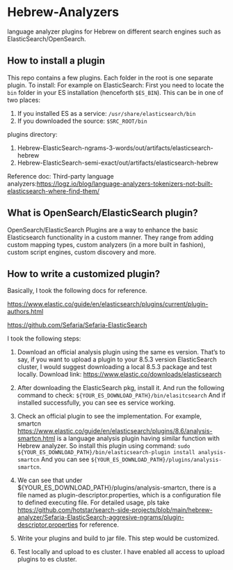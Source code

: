 # Hebrew-Analyzers
language analyzer plugins for Hebrew on different search engines such as ElasticSearch/OpenSearch.  

## How to install a plugin
This repo contains a few plugins. Each folder in the root is one separate plugin.
To install:
For example on ElasticSearch:
First you need to locate the `bin` folder in your ES installation (henceforth `$ES_BIN`). This can be in one of two places:

1. If you installed ES as a service: `/usr/share/elasticsearch/bin`
2. If you downloaded the source: `$SRC_ROOT/bin`

plugins directory: 
1. Hebrew-ElasticSearch-ngrams-3-words/out/artifacts/elasticsearch-hebrew
2. Hebrew-ElasticSearch-semi-exact/out/artifacts/elasticsearch-hebrew

Reference doc: Third-party language analyzers:https://logz.io/blog/language-analyzers-tokenizers-not-built-elasticsearch-where-find-them/

## What is OpenSearch/ElasticSearch plugin?

OpenSearch/ElasticSearch Plugins are a way to enhance the basic Elasticsearch functionality in a custom manner. They range from adding custom mapping types, custom analyzers (in a more built in fashion), custom script engines, custom discovery and more.

## How to write a customized plugin?

Basically, I took the following docs for reference.

https://www.elastic.co/guide/en/elasticsearch/plugins/current/plugin-authors.html

https://github.com/Sefaria/Sefaria-ElasticSearch

I took the following steps:

1. Download an official analysis plugin using the same es version. That’s to say, if you want to upload a plugin to your 8.5.3 version ElasticSearch cluster, I would suggest downloading a local 8.5.3 package and test locally. Download link: https://www.elastic.co/downloads/elasticsearch

2. After downloading the ElasticSearch pkg, install it. And run the following command to check: ```${YOUR_ES_DOWNLOAD_PATH}/bin/elasitcsearch```
 And if installed successfully, you can see es service working.

3. Check an official plugin to see the implementation. For example, smartcn https://www.elastic.co/guide/en/elasticsearch/plugins/8.6/analysis-smartcn.html is a language analysis plugin having similar function with Hebrew analyzer. So install this plugin using command: ```sudo ${YOUR_ES_DOWNLOAD_PATH}/bin/elasticsearch-plugin install analysis-smartcn``` And you can see ```${YOUR_ES_DOWNLOAD_PATH}/plugins/analysis-smartcn```.

4. We can see that under ${YOUR_ES_DOWNLOAD_PATH}/plugins/analysis-smartcn, there is a file named as plugin-descriptor.properties, which is a configuration file to defined executing file. For detailed usage, pls take https://github.com/hotstar/search-side-projects/blob/main/hebrew-analyzer/Sefaria-ElasticSearch-aggresive-ngrams/plugin-descriptor.properties  for reference.

5. Write your plugins and build to jar file. This step would be customized.

6. Test locally and upload to es cluster. I have enabled all access to upload plugins to es cluster.